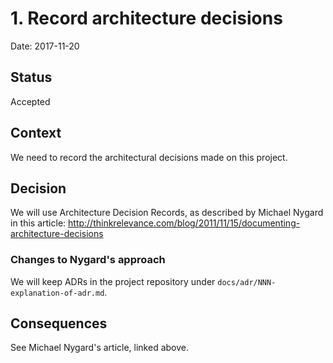 # 1. Record architecture decisions

Date: 2017-11-20

## Status

Accepted

## Context

We need to record the architectural decisions made on this project.

## Decision

We will use Architecture Decision Records, as described by Michael Nygard in this article: http://thinkrelevance.com/blog/2011/11/15/documenting-architecture-decisions

### Changes to Nygard's approach

We will keep ADRs in the project repository under `docs/adr/NNN-explanation-of-adr.md`.

## Consequences

See Michael Nygard's article, linked above.
